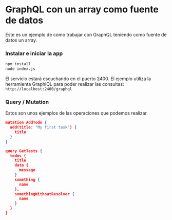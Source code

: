 # GraphQL con un array como fuente de datos
Este es un ejemplo de como trabajar con GraphQL teniendo como fuente de datos un array.

### Instalar e iniciar la app
```sh
npm install
node index.js
```

El servicio estará escuchando en el puerto 2400. El ejemplo utiliza la herramienta GraphiQL para poder realizar las consultas: ```http://localhost:2400/graphql```

### Query / Mutation
Estos son unos ejemplos de las operaciones que podemos realizar.
```json
mutation AddTodo {
  add(title: "My first task") {
    title
  }
}

query GetTasts {
  todos {
    title
    data {
      message
    }
    something {
      name
    },
    somethingWithoutResolver {
      name
    }
  }
}
```
